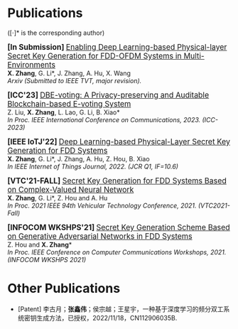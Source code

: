 # Publications 
([⋅]* is the corresponding author)

**<big>[In Submission]</big>**
<big>[Enabling Deep Learning-based Physical-layer Secret Key Generation for FDD-OFDM Systems in Multi-Environments](https://arxiv.org/abs/2211.03065)</big><br /> 
  **X. Zhang**, G. Li*, J. Zhang, A. Hu, X. Wang <br />
  *Arxiv (Submitted to IEEE TVT, major revision).*

**<big>[ICC'23]</big>**
<big>[DBE-voting: A Privacy-preserving and Auditable Blockchain-based E-voting System](https://ieeexplore.ieee.org/document/10279692)</big> <br />
  Z. Liu, **X. Zhang**, L. Lao, G. Li, B. Xiao* <br />
 *In Proc. IEEE International Conference on Communications, 2023. (ICC-2023)*

**<big>[IEEE IoTJ'22]</big>**
<big>[Deep Learning-based Physical-Layer Secret Key Generation for FDD Systems](https://ieeexplore.ieee.org/document/9526766)</big> <br />
 **X. Zhang**, G. Li*, J. Zhang, A. Hu, Z. Hou, B. Xiao <br />
 *In IEEE Internet of Things Journal, 2022. (JCR Q1, IF=10.6)*

**<big>[VTC'21-FALL]</big>**
<big>[Secret Key Generation for FDD Systems Based on Complex-Valued Neural Network](https://ieeexplore.ieee.org/document/9625252)</big> <br />
  **X. Zhang**, G. Li*, Z. Hou and A. Hu <br />
 *In Proc. 2021 IEEE 94th Vehicular Technology Conference, 2021. (VTC2021-Fall)*
  
**<big>[INFOCOM WKSHPS'21]</big>**
<big>[Secret Key Generation Scheme Based on Generative Adversarial Networks in FDD Systems](https://ieeexplore.ieee.org/document/9484457)</big> <br />
 Z. Hou and **X. Zhang*** <br />
 *In Proc. IEEE Conference on Computer Communications Workshops, 2021. (INFOCOM WKSHPS 2021)*

# Other Publications
- [Patent] 李古月；**张鑫伟**；侯宗越；王星宇，一种基于深度学习的频分双工系统密钥生成方法，已授权，2022/11/18，CN112906035B.
